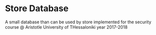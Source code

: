 # Store Database
A small database than can be used by store implemented for the security course @ Aristotle University of THessaloniki year 2017-2018
